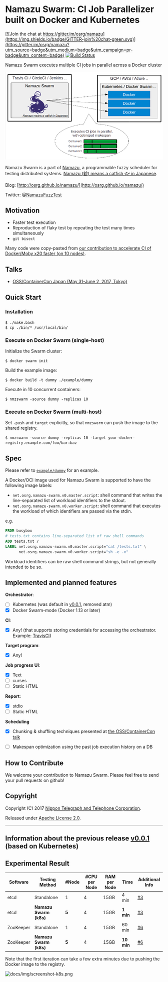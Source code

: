# Namazu Swarm: CI Job Parallelizer built on Docker and Kubernetes

[![Join the chat at https://gitter.im/osrg/namazu](https://img.shields.io/badge/GITTER-join%20chat-green.svg)](https://gitter.im/osrg/namazu?utm_source=badge&utm_medium=badge&utm_campaign=pr-badge&utm_content=badge)
[![Build Status](https://travis-ci.org/osrg/namazu-swarm.svg?branch=master)](https://travis-ci.org/osrg/namazu-swarm)

Namazu Swarm executes multiple CI jobs in parallel across a Docker cluster

![docs/img/nmzswarm.png](docs/img/nmzswarm.png)

Namazu Swarm is a part of [Namazu](https://github.com/osrg/namazu), a programmable fuzzy scheduler for testing distributed systems.
[Namazu (鯰) means a catfish :fish: in Japanese](https://en.wiktionary.org/wiki/%E9%AF%B0).

Blog: [http://osrg.github.io/namazu/](http://osrg.github.io/namazu/)

Twitter: [@NamazuFuzzTest](https://twitter.com/NamazuFuzzTest)

## Motivation

- Faster test execution
- Reproduction of flaky test by repeating the test many times simultaneously
- `git bisect`

Many code were copy-pasted from [our contribution to accelerate CI of Docker/Moby x20 faster (on 10 nodes)](https://github.com/docker/docker/tree/v17.05.0-ce/hack/integration-cli-on-swarm).

## Talks

- [OSS/ContainerCon Japan (May 31-June 2, 2017, Tokyo)](http://sched.co/AOmo)

## Quick Start
### Installation

    $ ./make.bash
    $ cp ./bin/* /usr/local/bin/

### Execute on Docker Swarm (single-host)

Initialize the Swarm cluster:

    $ docker swarm init

Build the example image:

    $ docker build -t dummy ./example/dummy

Execute in 10 concurrent containers:

    $ nmzswarm -source dummy -replicas 10


### Execute on Docker Swarm (multi-host)

Set `-push` and `target` explicitly, so that `nmzswarm` can push the image to the shared registry.

    $ nmzswarm -source dummy -replicas 10 -target your-docker-registry.example.com/foo/bar:baz

## Spec

Please refer to [`example/dummy`](./example/dummy) for an example.

A Docker/OCI image used for Namazu Swarm is supported to have the following image labels:

- `net.osrg.namazu-swarm.v0.master.script`: shell command that writes the line-separated list of workload identifiers to the stdout.
- `net.osrg.namazu-swarm.v0.worker.script`: shell command that executes the workload of which identifiers are passed via the stdin.


e.g.
```dockerfile
FROM busybox
# tests.txt contains line-separated list of raw shell commands
ADD tests.txt /
LABEL net.osrg.namazu-swarm.v0.master.script="cat /tests.txt" \
      net.osrg.namazu-swarm.v0.worker.script="sh -e -x"
````

Workload identifiers can be raw shell command strings, but not generally intended to be so.

## Implemented and planned features

**Orchestrator**:

 - [ ] Kubernetes (was default in [v0.0.1](https://github.com/osrg/namazu-swarm/tree/v0.0.1), removed atm)
 - [X] Docker Swarm-mode (Docker 1.13 or later)

**CI**:

 - [X] Any! (that supports storing credentials for accessing the orchestrator. Example: [TravisCI](https://docs.travis-ci.com/user/encryption-keys/))

**Target program**:

 - [X] Any!

**Job progress UI**:

 - [X] Text
 - [ ] curses
 - [ ] Static HTML

**Report**:

 - [X] stdio
 - [ ] Static HTML

**Scheduling**

 - [X] Chunking & shuffling techniques presented at [the OSS/ContainerCon talk](http://sched.co/AOmo)
 - [ ] Makespan optimization using the past job execution history on a DB


## How to Contribute
We welcome your contribution to Namazu Swarm.
Please feel free to send your pull requests on github!


## Copyright
Copyright (C) 2017 [Nippon Telegraph and Telephone Corporation](http://www.ntt.co.jp/index_e.html).

Released under [Apache License 2.0](LICENSE.txt).

- - -

## Information about the previous release [v0.0.1](https://github.com/osrg/namazu-swarm/tree/v0.0.1) (based on Kubernetes)

## Experimental Result

Software|Testing Method|#Node|#CPU per Node|RAM per Node|Time|Additional Info
---|---|---|---|---|---|---
etcd|Standalone|1|4|15GB|4 min|[#3](https://github.com/osrg/namazu-swarm/pull/3)
etcd|**Namazu Swarm (k8s)**|**5**|4|15GB|**1 min**|[#3](https://github.com/osrg/namazu-swarm/pull/3)
ZooKeeper|Standalone|1|4|15GB|60 min|[#6](https://github.com/osrg/namazu-swarm/pull/6)
ZooKeeper|**Namazu Swarm (k8s)**|**5**|4|15GB|**10 min**|[#6](https://github.com/osrg/namazu-swarm/pull/6)

Note that the first iteration can take a few extra minutes due to pushing the Docker image to the registry.

![docs/img/screenshot-k8s.png](docs/img/screenshot-k8s.png)
